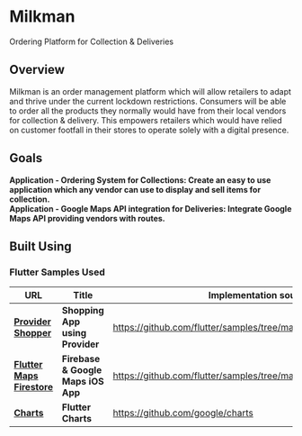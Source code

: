 # Milkman
Ordering Platform for Collection &amp; Deliveries

## Overview
Milkman is an order management platform which will allow retailers to adapt and thrive under the current lockdown restrictions. Consumers will be able to order all the products they normally would have from their local vendors for collection & delivery. This empowers retailers which would have relied on customer footfall in their stores to operate solely with a digital presence.

## Goals
<b>Application - Ordering System for Collections:<b /> Create an easy to use application which any vendor can use to display and sell items for collection.<br /> 
<b>Application - Google Maps API integration for Deliveries:<b/> Integrate Google Maps API providing vendors with routes.<br />

## Built Using

### Flutter Samples Used
| URL | Title | Implementation source |
| --- | ----- | --------------------- |
|[**Provider Shopper**](https://flutter.github.io/samples/provider_shopper.html) | **Shopping App using Provider** | https://github.com/flutter/samples/tree/master/provider_shopper |
|[**Flutter Maps Firestore**](https://github.com/flutter/samples/tree/master/flutter_maps_firestore) | **Firebase & Google Maps iOS App** | https://github.com/flutter/samples/tree/master/flutter_maps_firestore |
|[**Charts**](https://github.com/google/charts) | **Flutter Charts** | https://github.com/google/charts |